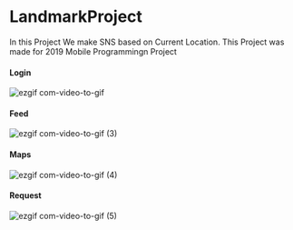 # LandmarkProject


In this Project We make SNS based on Current Location.
This Project was made for 2019 Mobile Programmingn Project 



#### Login


![ezgif com-video-to-gif](https://user-images.githubusercontent.com/55227984/86999443-9639c600-c1ed-11ea-8fb1-05c7eb4ff84a.gif)





#### Feed
![ezgif com-video-to-gif (3)](https://user-images.githubusercontent.com/55227984/87000849-fa11be00-c1f0-11ea-82de-9ba55d24c617.gif)





#### Maps
![ezgif com-video-to-gif (4)](https://user-images.githubusercontent.com/55227984/87001048-82905e80-c1f1-11ea-9f7a-adb46ad72dde.gif)




#### Request
![ezgif com-video-to-gif (5)](https://user-images.githubusercontent.com/55227984/87001183-ca16ea80-c1f1-11ea-96e4-841a511d7ead.gif)
